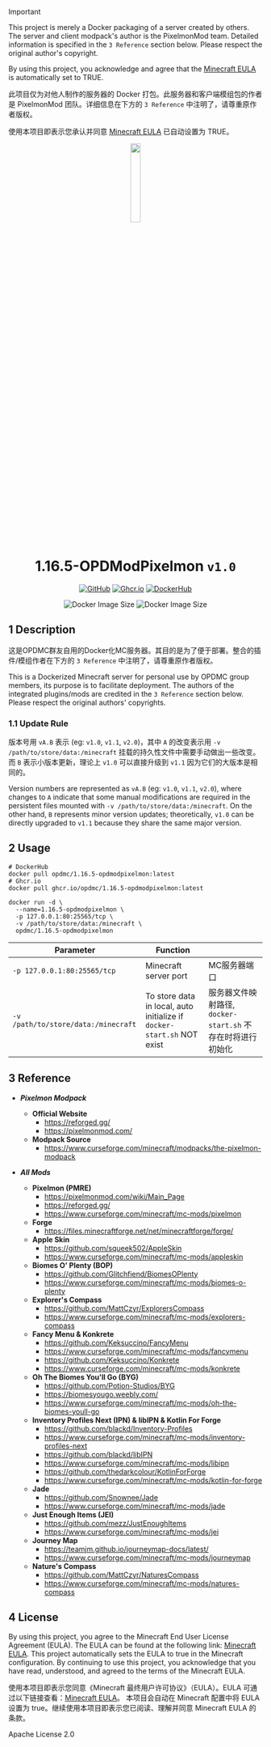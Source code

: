 > [!IMPORTANT]
>
> This project is merely a Docker packaging of a server created by others. The server and client modpack's author is the PixelmonMod team. Detailed information is specified in the `3 Reference` section below. Please respect the original author's copyright.
>
> By using this project, you acknowledge and agree that the [Minecraft EULA](https://account.mojang.com/documents/minecraft_eula) is automatically set to TRUE.
>
> 此项目仅为对他人制作的服务器的 Docker 打包。此服务器和客户端模组包的作者是 PixelmonMod 团队。详细信息在下方的 `3 Reference` 中注明了，请尊重原作者版权。
>
> 使用本项目即表示您承认并同意 [Minecraft EULA](https://account.mojang.com/documents/minecraft_eula) 已自动设置为 TRUE。

<div align="center">
	<img src="https://github.com/OPDMC/1.16.5-OPDModPixelmon/raw/main/docs/%23README/icon.png" width="20%"/>
    <h1>1.16.5-OPDModPixelmon <code>v1.0</code></h1>
	<a href='https://github.com/OPDMC/1.16.5-OPDModPixelmon'><img src="https://img.shields.io/badge/-GitHub-3A3A3A?style=flat&amp;logo=GitHub&amp;logoColor=white" referrerpolicy="no-referrer" alt="GitHub"></a>
	<a href='https://github.com/OPDMC/1.16.5-OPDModPixelmon/pkgs/container/1.16.5-opdmodpixelmon'><img src="https://img.shields.io/badge/Ghcr.io-v1.0-555555?labelColor=8957E5&style=flat&amp;logo=GitHub&amp;logoColor=white" referrerpolicy="no-referrer" alt="Ghcr.io"></a>
	<a href='https://hub.docker.com/r/opdmc/1.16.5-opdmodpixelmon'><img src="https://img.shields.io/badge/DockerHub-v1.0-555555?labelColor=1c90ed&style=flat&amp;logo=Docker&amp;logoColor=white" referrerpolicy="no-referrer" alt="DockerHub"></a>

![Docker Image Size](https://img.shields.io/docker/image-size/opdmc/1.16.5-opdmodpixelmon?arch=amd64&label=AMD64&color=006688) ![Docker Image Size](https://img.shields.io/docker/image-size/opdmc/1.16.5-opdmodpixelmon?arch=arm64&label=ARM64&color=008866)
    </tr>
</div>


## 1 Description

这是OPDMC群友自用的Docker化MC服务器。其目的是为了便于部署。整合的插件/模组作者在下方的 `3 Reference` 中注明了，请尊重原作者版权。

This is a Dockerized Minecraft server for personal use by OPDMC group members, its purpose is to facilitate deployment. The authors of the integrated plugins/mods are credited in the `3 Reference` section below. Please respect the original authors' copyrights.

### 1.1 Update Rule

版本号用 `vA.B` 表示 (eg: `v1.0`, `v1.1`, `v2.0`)，其中 `A` 的改变表示用 `-v /path/to/store/data:/minecraft` 挂载的持久性文件中需要手动做出一些改变。而 `B` 表示小版本更新，理论上 `v1.0` 可以直接升级到 `v1.1` 因为它们的大版本是相同的。

Version numbers are represented as `vA.B` (eg: `v1.0`, `v1.1`, `v2.0`), where changes to `A` indicate that some manual modifications are required in the persistent files mounted with `-v /path/to/store/data:/minecraft`. On the other hand, `B` represents minor version updates; theoretically, `v1.0` can be directly upgraded to `v1.1` because they share the same major version.

## 2 Usage

```shell
# DockerHub
docker pull opdmc/1.16.5-opdmodpixelmon:latest
# Ghcr.io
docker pull ghcr.io/opdmc/1.16.5-opdmodpixelmon:latest
```

```shell
docker run -d \
  --name=1.16.5-opdmodpixelmon \
  -p 127.0.0.1:80:25565/tcp \
  -v /path/to/store/data:/minecraft \
  opdmc/1.16.5-opdmodpixelmon
```

| Parameter                           | Function                                                               |                                         |
|-------------------------------------|------------------------------------------------------------------------|-----------------------------------------|
| `-p 127.0.0.1:80:25565/tcp`         | Minecraft server port                                                  | MC服务器端口                                 |
| `-v /path/to/store/data:/minecraft` | To store data in local, auto initialize if `docker-start.sh` NOT exist | 服务器文件映射路径, `docker-start.sh` 不存在时将进行初始化 |

## 3 Reference

- ***Pixelmon Modpack***
  - **Official Website**
    - https://reforged.gg/
    - https://pixelmonmod.com/
  - **Modpack Source**
    - https://www.curseforge.com/minecraft/modpacks/the-pixelmon-modpack

- ***All Mods***
  - **Pixelmon (PMRE)**
    - https://pixelmonmod.com/wiki/Main_Page
    - https://reforged.gg/
    - https://www.curseforge.com/minecraft/mc-mods/pixelmon
  - **Forge**
    - https://files.minecraftforge.net/net/minecraftforge/forge/
  - **Apple Skin**
    - https://github.com/squeek502/AppleSkin
    - https://www.curseforge.com/minecraft/mc-mods/appleskin
  - **Biomes O' Plenty (BOP)**
    - https://github.com/Glitchfiend/BiomesOPlenty
    - https://www.curseforge.com/minecraft/mc-mods/biomes-o-plenty
  - **Explorer's Compass**
    - https://github.com/MattCzyr/ExplorersCompass
    - https://www.curseforge.com/minecraft/mc-mods/explorers-compass
  - **Fancy Menu & Konkrete**
    - https://github.com/Keksuccino/FancyMenu
    - https://www.curseforge.com/minecraft/mc-mods/fancymenu
    - https://github.com/Keksuccino/Konkrete
    - https://www.curseforge.com/minecraft/mc-mods/konkrete
  - **Oh The Biomes You'll Go (BYG)**
    - https://github.com/Potion-Studios/BYG
    - https://biomesyougo.weebly.com/
    - https://www.curseforge.com/minecraft/mc-mods/oh-the-biomes-youll-go
  - **Inventory Profiles Next (IPN) & libIPN & Kotlin For Forge**
    - https://github.com/blackd/Inventory-Profiles
    - https://www.curseforge.com/minecraft/mc-mods/inventory-profiles-next
    - https://github.com/blackd/libIPN
    - https://www.curseforge.com/minecraft/mc-mods/libipn
    - https://github.com/thedarkcolour/KotlinForForge
    - https://www.curseforge.com/minecraft/mc-mods/kotlin-for-forge
  - **Jade**
    - https://github.com/Snownee/Jade
    - https://www.curseforge.com/minecraft/mc-mods/jade
  - **Just Enough Items (JEI)**
    - https://github.com/mezz/JustEnoughItems
    - https://www.curseforge.com/minecraft/mc-mods/jei
  - **Journey Map**
    - https://teamjm.github.io/journeymap-docs/latest/
    - https://www.curseforge.com/minecraft/mc-mods/journeymap
  - **Nature's Compass**
    - https://github.com/MattCzyr/NaturesCompass
    - https://www.curseforge.com/minecraft/mc-mods/natures-compass

## 4 License

By using this project, you agree to the Minecraft End User License Agreement (EULA). The EULA can be found at the following link: [Minecraft EULA](https://account.mojang.com/documents/minecraft_eula).  This project automatically sets the EULA to true in the Minecraft configuration. By continuing to use this project, you acknowledge that you have read, understood, and agreed to the terms of the Minecraft EULA.

使用本项目即表示您同意《Minecraft 最终用户许可协议》（EULA）。EULA 可通过以下链接查看：[Minecraft EULA](https://account.mojang.com/documents/minecraft_eula)。 本项目会自动在 Minecraft 配置中将 EULA 设置为 true。继续使用本项目即表示您已阅读、理解并同意 Minecraft EULA 的条款。

Apache License 2.0
